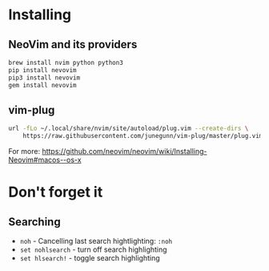 # Installing

## NeoVim and its providers

```sh
brew install nvim python python3
pip install nevovim
pip3 install nevovim
gem install nevovim
```

## vim-plug

```sh
url -fLo ~/.local/share/nvim/site/autoload/plug.vim --create-dirs \
    https://raw.githubusercontent.com/junegunn/vim-plug/master/plug.vim
```

For more: https://github.com/neovim/neovim/wiki/Installing-Neovim#macos--os-x

# Don't forget it

## Searching

* `noh` - Cancelling last search hightlighting: `:noh`
* `set nohlsearch` - turn off search highlighting
* `set hlsearch!` - toggle search highlighting
